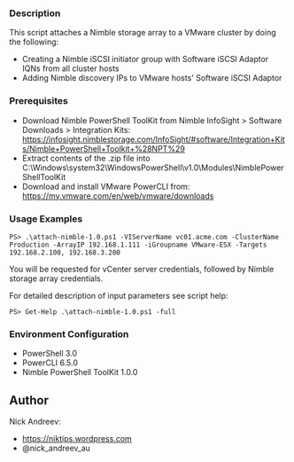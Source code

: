 ### Description

This script attaches a Nimble storage array to a VMware cluster by doing the following:

* Creating a Nimble iSCSI initiator group with Software iSCSI Adaptor IQNs from all cluster hosts
* Adding Nimble discovery IPs to VMware hosts' Software iSCSI Adaptor

### Prerequisites

* Download Nimble PowerShell ToolKit from Nimble InfoSight > Software Downloads > Integration Kits: https://infosight.nimblestorage.com/InfoSight/#software/Integration+Kits/Nimble+PowerShell+Toolkit+%28NPT%29
* Extract contents of the .zip file into C:\Windows\system32\WindowsPowerShell\v1.0\Modules\NimblePowerShellToolKit
* Download and install VMware PowerCLI from: https://my.vmware.com/en/web/vmware/downloads

### Usage Examples

```
PS> .\attach-nimble-1.0.ps1 -VIServerName vc01.acme.com -ClusterName Production -ArrayIP 192.168.1.111 -iGroupname VMware-ESX -Targets 192.168.2.100, 192.168.3.200
```

You will be requested for vCenter server credentials, followed by Nimble storage array credentials.

For detailed description of input parameters see script help:

```
PS> Get-Help .\attach-nimble-1.0.ps1 -full
```

### Environment Configuration

* PowerShell 3.0
* PowerCLI 6.5.0
* Nimble PowerShell ToolKit 1.0.0

## Author

Nick Andreev:

* https://niktips.wordpress.com
* @nick_andreev_au